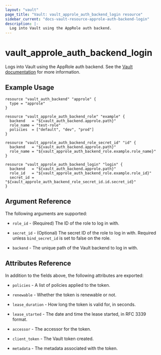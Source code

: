 ```yaml
---
layout: "vault"
page_title: "Vault: vault_approle_auth_backend_login resource"
sidebar_current: "docs-vault-resource-approle-auth-backend-login"
description: |-
  Log into Vault using the AppRole auth backend.
---
```


# vault\_approle\_auth\_backend\_login

Logs into Vault using the AppRole auth backend. See the [Vault
documentation](https://www.vaultproject.io/docs/auth/approle.html) for more
information.

## Example Usage

```hcl
resource "vault_auth_backend" "approle" {
  type = "approle"
}

resource "vault_approle_auth_backend_role" "example" {
  backend   = "${vault_auth_backend.approle.path}"
  role_name = "test-role"
  policies  = ["default", "dev", "prod"]
}

resource "vault_approle_auth_backend_role_secret_id" "id" {
  backend   = "${vault_auth_backend.approle.path}"
  role_name = "${vault_approle_auth_backend_role.example.role_name}"
}

resource "vault_approle_auth_backend_login" "login" {
  backend   = "${vault_auth_backend.approle.path}"
  role_id   = "${vault_approle_auth_backend_role.example.role_id}"
  secret_id = "${vault_approle_auth_backend_role_secret_id.id.secret_id}"
}
```

## Argument Reference

The following arguments are supported:

* `role_id` - (Required) The ID of the role to log in with.

* `secret_id` - (Optional) The secret ID of the role to log in with. Required
  unless `bind_secret_id` is set to false on the role.

* `backend` - The unique path of the Vault backend to log in with.

## Attributes Reference

In addition to the fields above, the following attributes are exported:

* `policies` - A list of policies applied to the token.

* `renewable` - Whether the token is renewable or not.

* `lease_duration` - How long the token is valid for, in seconds.

* `lease_started` - The date and time the lease started, in RFC 3339 format.

* `accessor` - The accessor for the token.

* `client_token` - The Vault token created.

* `metadata` - The metadata associated with the token.
